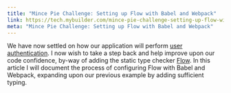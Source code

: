 ```yaml
---
title: "Mince Pie Challenge: Setting up Flow with Babel and Webpack"
link: https://tech.mybuilder.com/mince-pie-challenge-setting-up-flow-with-babel-and-webpack/
meta: "Mince Pie Challenge: Setting up Flow with Babel and Webpack"
---
```


We have now settled on how our application will perform [user authentication](https://tech.mybuilder.com/mince-pie-challenge-authentication-with-amazon-cognito-and-json-web-tokens/).
I now wish to take a step back and help improve upon our code confidence, by-way of adding the static type checker [Flow](https://flow.org/).
In this article I will document the process of configuring Flow with Babel and Webpack, expanding upon our previous example by adding sufficient typing.
<!--more-->
